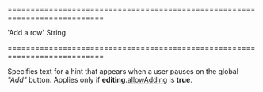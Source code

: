 ===========================================================================
<!--default-->'Add a row'<!--/default-->
<!--type-->String<!--/type-->
===========================================================================

<!--shortDescription-->
Specifies text for a hint that appears when a user pauses on the global *"Add"* button. Applies only if **editing**.[allowAdding]({basewidgetpath}/Configuration/editing/#allowAdding) is **true**.
<!--/shortDescription-->

<!--fullDescription-->

<!--/fullDescription-->